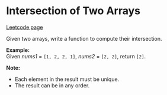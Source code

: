 # Intersection of Two Arrays
[Leetcode page](https://leetcode.com/problems/intersection-of-two-arrays/description)

Given two arrays, write a function to compute their intersection.

**Example:**  
Given _nums1_ = `[1, 2, 2, 1]`, _nums2_ = `[2, 2]`, return `[2]`.

**Note:**  

  * Each element in the result must be unique.
  * The result can be in any order.

